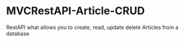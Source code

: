 # MVCRestAPI-Article-CRUD
RestAPI what allows you to create, read, update delete Articles from a database
